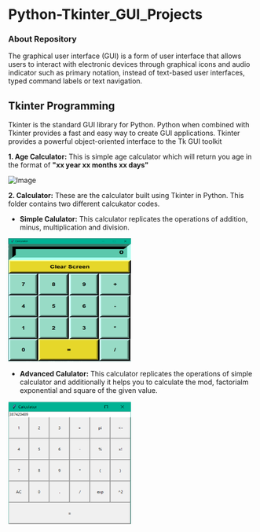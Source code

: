 # Python-Tkinter_GUI_Projects
### About Repository 
The graphical user interface (GUI) is a form of user interface that allows users to interact with electronic devices through graphical icons and audio indicator such as primary notation, instead of text-based user interfaces, typed command labels or text navigation.

## Tkinter Programming
Tkinter is the standard GUI library for Python. Python when combined with Tkinter provides a fast and easy way to create GUI applications. Tkinter provides a powerful object-oriented interface to the Tk GUI toolkit

<b>1. Age Calculator:</b> This is simple age calculator which will return you age in the format of <b> "xx year xx months xx days" </b>

![Image](https://user-images.githubusercontent.com/54545471/110922714-0765e600-8346-11eb-9a76-ee4c1d1f9ab0.png)

<b>2. Calculator:</b> These are the calculator built using Tkinter in Python. This folder contains two different calcukator codes.

- <b>Simple Calulator:</b> This calculator replicates the operations of addition, minus, multiplication and division. 
<img src="Calculator/Images/Simple.PNG" width = 250 height = 250/>

- <b>Advanced Calulator:</b> This calculator replicates the operations of simple calculator and additionally it helps you to calculate the mod, factorialm exponential and square of the given value. 
<img src="Calculator/Images/Advanced.PNG" width = 250 height = 250/>
